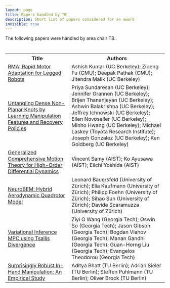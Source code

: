 ```yaml
---
layout: page
title: Papers handled by TB
description: Short list of papers considered for an award
invisible: true
---
```


The following papers were handled by area chair TB.

<table class="table" style="margin-top: 40px;">
<tr><th width="40%">Title</th><th width="60%">Authors</th></tr>

<tr><td><a href="../../papers/011/">RMA: Rapid Motor Adaptation for Legged Robots</a></td><td>Ashish Kumar (UC Berkeley); Zipeng Fu (CMU); Deepak Pathak (CMU); Jitendra Malik (UC Berkeley)</td></tr>
<tr><td><a href="../../papers/013/">Untangling Dense Non-Planar Knots by Learning Manipulation Features and Recovery Policies</a></td><td>Priya Sundaresan (UC Berkeley); Jennifer Grannen (UC Berkeley); Brijen Thananjeyan (UC Berkeley); Ashwin Balakrishna (UC Berkeley); Jeffrey Ichnowski (UC Berkeley); Ellen Novoseller (UC Berkeley); Minho Hwang (UC Berkeley); Michael Laskey (Toyota Research Institute); Joseph Gonzalez (UC Berkeley); Ken Goldberg (UC Berkeley)</td></tr>
<tr><td><a href="../../papers/032/">Generalized Comprehensive Motion Theory for High-Order Differential Dynamics</a></td><td>Vincent Samy (AIST); Ko Ayusawa (AIST); Eiichi Yoshida (AIST)</td></tr>
<tr><td><a href="../../papers/042/">NeuroBEM: Hybrid Aerodynamic Quadrotor Model</a></td><td>Leonard Bauersfeld (University of Zürich); Elia Kaufmann (University of Zürich); Philipp Foehn (University of Zürich); Sihao Sun (University of Zürich); Davide Scaramuzza (University of Zürich)</td></tr>
<tr><td><a href="../../papers/073/">Variational Inference MPC using Tsallis Divergence</a></td><td>Ziyi O Wang (Georgia Tech); Oswin So (Georgia Tech); Jason Gibson (Georgia Tech); Bogdan Vlahov (Georgia Tech); Manan Gandhi (Georgia Tech); Guan-Horng Liu (Georgia Tech); Evangelos Theodorou (Georgia Tech)</td></tr>
<tr><td><a href="../../papers/089/">Surprisingly Robust In-Hand Manipulation: An Empirical Study</a></td><td>Aditya Bhatt (TU Berlin); Adrian Sieler (TU Berlin); Steffen Puhlmann (TU Berlin); Oliver Brock (TU Berlin)</td></tr>

</table>

